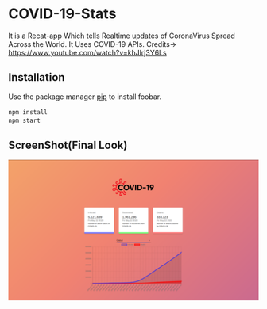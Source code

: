 # COVID-19-Stats

It is a Recat-app Which tells Realtime updates of CoronaVirus Spread Across the World.
It Uses COVID-19 APIs.
Credits-> https://www.youtube.com/watch?v=khJlrj3Y6Ls

## Installation

Use the package manager [pip](https://pip.pypa.io/en/stable/) to install foobar.

```bash
npm install
npm start
```

## ScreenShot(Final Look)

![](Screenshot%20from%202020-05-22%2016-16-38.png)

